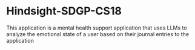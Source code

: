 # Hindsight-SDGP-CS18
This application is a mental health support application that uses LLMs to analyze the emotional state of a user based on their journal entries to the application
